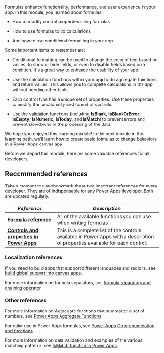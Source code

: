 Formulas enhance functionality, performance, and user experience in your app. In this module, you learned about formulas:

- How to modify control properties using formulas

- How to use formulas to do calculations

- And how to use conditional formatting in your app.

Some important items to remember are:

- Conditional formatting can be used to change the color of text based on values, to show or hide fields, or even to disable fields based on a condition. It's a great way to enhance the usability of your app.

- Use the calculation functions within your app to do aggregate functions and return values. This allows you to complete calculations in the app without needing other tools.

- Each control type has a unique set of properties. Use these properties to modify the functionality and format of controls.

- Use the validation functions (including **IsBlank**, **IsBlankOrError**, **IsEmpty**, **IsNumeric**, **IsToday**, and **IsMatch**) to prevent errors and prevent slowdowns in the processing of the data.

We hope you enjoyed this learning module! In the next module in this learning path, we'll learn how to create basic formulas to change behaviors in a Power Apps canvas app.

Before we depart this module, here are some valuable references for all developers.

## Recommended references

Take a moment to view/bookmark these two important references for every developer. They are of indispensable for any Power Apps developer. Both are updated regularly.

| *Reference* | *Description* |
|-------------|---------------|
|[**Formula reference**](/power-platform/power-fx/formula-reference/?azure-portal=true) | All of the available functions you can use when writing formulas
|[**Controls and properties in Power Apps**](/power-apps/maker/canvas-apps/reference-properties/?azure-portal=true) | This is a complete list of the controls available in Power Apps with a description of properties available for each control.

### Localization references

If you need to build apps that support different languages and regions, see [build global support into canvas apps](/power-apps/maker/canvas-apps/global-apps/?azure-portal=true).

For more information on formula separators, see [formula separators and chaining operator](/power-apps/maker/canvas-apps/global-apps?azure-portal=true#formula-separators-and-chaining-operator).

### Other references

For more information on Aggregate functions that summarize a set of numbers, see [Power Apps Aggregate Functions](/power-apps/maker/canvas-apps/functions/function-aggregates/?azure-portal=true).

For color use in Power Apps formulas, see [Power Apps Color enumeration and functions](/power-apps/maker/canvas-apps/functions/function-colors/?azure-portal=true).

For more information on data validation and examples of the various matching patterns, see [IsMatch function in Power Apps](/power-platform/power-fx/reference/function-ismatch/?azure-portal=true).
